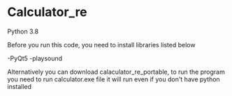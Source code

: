 # Calculator_re

Python 3.8

Before you run this code, you need to install libraries listed below


-PyQt5
-playsound

Alternatively you can download calaculator_re_portable, to run the program you need to run calculator.exe file
it will run even if you don't have python installed 
